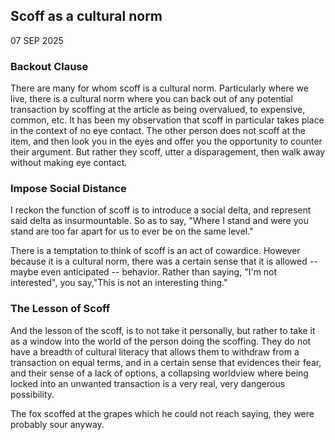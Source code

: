 ## Scoff as a cultural norm

07 SEP 2025

### Backout Clause

There are many for whom scoff is a cultural norm. Particularly where we live, there is a cultural norm where you can back out of any potential transaction by scoffing at the article as being overvalued, to expensive, common, etc. It has been my observation that scoff in particular takes place in the context of no eye contact. The other person does not scoff at the item, and then look you in the eyes and offer you the opportunity to counter their argument. But rather they scoff, utter a disparagement, then walk away without making eye contact. 

### Impose Social Distance

I reckon the function of scoff is to introduce a social delta, and represent said delta as insurmountable. So as to say, "Where I stand and were you stand are too far apart for us to ever be on the same level."

There is a temptation to think of scoff is an act of cowardice. However because it is a cultural norm, there was a certain sense that it is allowed -- maybe even anticipated -- behavior. Rather than saying, "I'm not interested", you say,"This is not an interesting thing."

### The Lesson of Scoff

And the lesson of the scoff, is to not take it personally, but rather to take it as a window into the world of the person doing the scoffing. They do not have a breadth of cultural literacy that allows them to withdraw from a transaction on equal terms, and in a certain sense that evidences their fear, and their sense of a lack of options, a collapsing worldview where being locked into an unwanted transaction is a very real, very dangerous possibility.

The fox scoffed at the grapes which he could not reach saying, they were probably sour anyway. 
